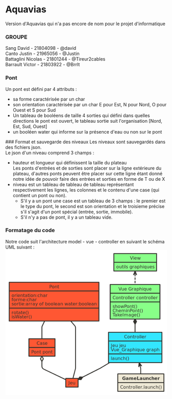 # Aquavias #

Version d'Aquavias qui n'a pas encore de nom pour le projet d'informatique

### GROUPE ###
Sang David - 21804098 - @david  
Canto Justin - 21965056 - @Justin   
Battaglini Nicolas - 21801244 - @Tireur2cables  
Barrault Victor - 21803922 - @Brrlt

### Pont ###
Un pont est défini par 4 attributs :  
  * sa forme caractérisée par un char
  * son orientation caractérisée par un char E pour Est, N pour Nord, O pour Ouest et S pour Sud  
  * Un tableau de booléens de taille 4 sorties qui défini dans quelles directions le pont est ouvert, le tableau sortie suit l'organisation [Nord, Est, Sud, Ouest]  
  * un booléen water qui informe sur la présence d'eau ou non sur le pont

### Format et sauvegarde des niveaux
Les niveaux sont sauvegardés dans des fichiers json.  
Le json d'un niveau comprend 3 champs :  
  * hauteur et longueur qui définissent la taille du plateau  
    Les ponts d'entrées et de sorties sont placer sur la ligne extérieure du plateau, d'autres ponts peuvent être placer sur cette ligne étant donné notre idée de pouvoir faire des entrées et sorties en forme de T ou de X  
  * niveau est un tableau de tableau de tableau représentant respectivement les lignes, les colonnes et le contenu d'une case (qui contient un pont ou non).  
    * S'il y a un pont une case est un tableau de 3 champs : le premier est le type du pont, le second est son orientation et le troisieme précise s'il s'agit d'un pont spécial (entrée, sortie, immobile).  
    * S'il n'y a pas de pont, il y a un tableau vide.  

### Formatage du code ###
Notre code suit l'architecture model - vue - controller en suivant le schéma UML suivant :
![img](nomnoml.png)
